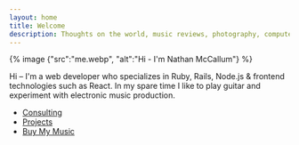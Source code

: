 ```yaml
---
layout: home
title: Welcome
description: Thoughts on the world, music reviews, photography, computer stuff and my music.
---
```


{% image {"src":"me.webp", "alt":"Hi - I'm Nathan McCallum"} %}

Hi &ndash; I'm a web developer who specializes in Ruby, Rails, Node.js & frontend technologies such as React.
In my spare time I like to play guitar and experiment with electronic music production.

- [Consulting](/consulting)
- [Projects](/projects)
- [Buy My Music](http://1vasari.bandcamp.com)
